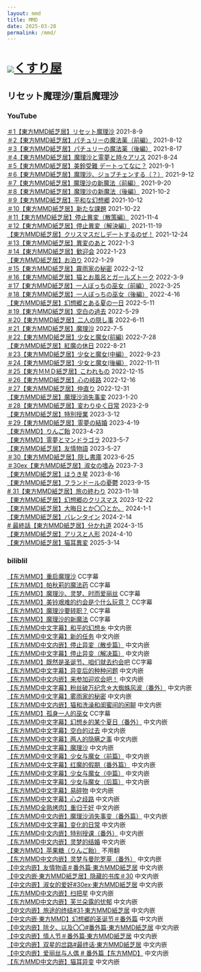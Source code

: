 ```yaml
---
layout: mmd
title: MMD
date: 2025-03-28
permalink: /mmd/
---
```

# ![](https://yt3.googleusercontent.com/TKVlWIivjxLlM-QcZfrhy0lO5c0h15GKKL-luqDXv0pLM8BulcNKFRSm3W-ArU7MPmVhHYQ=s160-c-k-c0x00ffffff-no-rj)[くすり屋](https://www.youtube.com/@kusuriya_)
## リセット魔理沙/重启魔理沙
### YouTube
[＃1【東方MMD紙芝居】リセット魔理沙](https://www.youtube.com/watch?v=mTQWhG1z09w) 2021-8-9<br>
[＃2【東方MMD紙芝居】パチュリーの魔法薬（前編）](https://www.youtube.com/watch?v=vKi3gawvw1Q&t=1s) 2021-8-12<br>
[＃3【東方MMD紙芝居】パチュリーの魔法薬（後編）](https://www.youtube.com/watch?v=0N2Th0TGwMc) 2021-8-17<br>
[＃4【東方MMD紙芝居】魔理沙と霊夢と時々アリス](https://www.youtube.com/watch?v=upaaTZpPLBQ) 2021-8-24<br>
[＃5【東方MMD紙芝居】美鈴受難 デートってなに？](https://www.youtube.com/watch?v=IXdLzjAVaLM) 2021-9-1<br>
[＃6【東方MMD紙芝居】魔理沙、ジョブチェンする（？）](https://www.youtube.com/watch?v=ih1apM2Zp6Q) 2021-9-12<br>
[＃7【東方MMD紙芝居】魔理沙の新魔法（前編）](https://www.youtube.com/watch?v=AdF444R9osI) 2021-9-20<br>
[＃8【東方MMD紙芝居】魔理沙の新魔法（後編）](https://www.youtube.com/watch?v=ABHuyLpwUnw) 2021-10-2<br>
[＃9【東方MMD紙芝居】平和な幻想郷](https://www.youtube.com/watch?v=yZxTMyiYwVQ) 2021-10-12<br>
[＃10【東方MMD紙芝居】新たな課題](https://www.youtube.com/watch?v=DXSPvgd1FIc) 2021-10-22<br>
[＃11【東方MMD紙芝居】停止異変（散策編）](https://www.youtube.com/watch?v=MUBLZ0cXscc) 2021-11-4<br>
[＃12【東方MMD紙芝居】停止異変（解決編）](https://www.youtube.com/watch?v=kIumaaBbyrY) 2021-11-19<br>
[【東方MMD紙芝居】クリスマスだしデートするのぜ！](https://www.youtube.com/@kusuriya_/videos) 2021-12-24<br>
[＃13【東方MMD紙芝居】異変のあと](https://www.youtube.com/watch?v=N4AyrdxlCh0) 2022-1-3<br>
[＃14【東方MMD紙芝居】歓迎会](https://www.youtube.com/watch?v=_iVSBDr7rtU) 2022-1-23<br>
[【東方MMD紙芝居】お泊り](https://www.youtube.com/watch?v=LRZNJyd-xcY&t=6s) 2022-1-29<br>
[＃15【東方MMD紙芝居】霧雨家の秘密](https://www.youtube.com/watch?v=6ZbjgNW_-30) 2022-2-12<br>
[＃16【東方MMD紙芝居】猫とお風呂とガールズトーク](https://www.youtube.com/watch?v=39aPfpTwhAw) 2022-3-9<br>
[＃17【東方MMD紙芝居】一人ぼっちの巫女（前編）](https://www.youtube.com/watch?v=OUkjGnFkMpA) 2022-3-25<br>
[＃18【東方MMD紙芝居】一人ぼっちの巫女（後編）](https://www.youtube.com/watch?v=KSeGrH5urhM) 2022-4-16<br>
[【東方MMD紙芝居】幻想郷とある夏の一日](https://www.youtube.com/watch?v=XogtFEo5zV8) 2022-5-11<br>
[＃19【東方MMD紙芝居】空白の過去](https://www.youtube.com/watch?v=80M-oh2-6r4) 2022-5-29<br>
[＃20【東方MMD紙芝居】二人の隠し事](https://www.youtube.com/watch?v=lYnK40aw6xA) 2022-6-11<br>
[＃21【東方MMD紙芝居】魔理沙](https://www.youtube.com/watch?v=ZkmK9C-9Gtc) 2022-7-5<br>
[＃22【東方MMD紙芝居】少女と魔女(前編)](https://www.youtube.com/watch?v=4PXv7H4wlnE) 2022-7-28<br>
[【東方MMD紙芝居】紅魔の休日](https://www.youtube.com/watch?v=tdbo_0FBUjk) 2022-8-21<br>
[＃23【東方MMD紙芝居】少女と魔女(中編）](https://www.youtube.com/watch?v=zK2lJJa_ZKY) 2022-9-23<br>
[＃24【東方MMD紙芝居】少女と魔女(後編）](https://www.youtube.com/watch?v=HhmyNICaa7M) 2022-11-11<br>
[＃25【東方ＭＭＤ紙芝居】こわれもの](https://www.youtube.com/watch?v=hTKfnH9JHUM) 2022-12-15<br>
[＃26【東方MMD紙芝居】心の岐路](https://www.youtube.com/watch?v=y0WMkvIeVOY) 2022-12-16<br>
[＃27【東方MMD紙芝居】仲直り](https://www.youtube.com/watch?v=aykdfzin7Dc) 2022-12-31<br>
[【東方MMD紙芝居】魔理沙消失事変](https://www.youtube.com/watch?v=Q_2DMaH0vIA) 2023-1-20<br>
[＃28【東方MMD紙芝居】変わりゆく日常](https://www.youtube.com/watch?v=A8MgEcOdhpo) 2023-2-9<br>
[【東方MMD紙芝居】特別授業](https://www.youtube.com/watch?v=oPlbmXdTD9U) 2023-3-12<br>
[＃29【東方MMD紙芝居】霊夢の結婚](https://www.youtube.com/watch?v=d3XZ3QMGG4o) 2023-4-19<br>
[【東方MMD】りんご飴](https://www.youtube.com/watch?v=7xdeQBosqSo) 2023-4-23<br>
[【東方MMD】霊夢とマンドラゴラ](https://www.youtube.com/watch?v=W8YquVaaYj4) 2023-5-7<br>
[【東方MMD紙芝居】友情物語](https://www.youtube.com/watch?v=mIIqte2GuN0) 2023-5-27<br>
[＃30【東方MMD紙芝居】隠し書庫](https://www.youtube.com/watch?v=59ezAseCt7E&t=2s) 2023-6-25<br>
[＃30ex【東方MMD紙芝居】淑女の嗜み](https://www.youtube.com/watch?v=UK1VQmmMidI) 2023-7-3<br>
[【東方MMD紙芝居】ほうき星](https://www.youtube.com/watch?v=wmx5RxW5weM) 2023-8-16<br>
[【東方MMD紙芝居】フランドールの憂鬱](https://www.youtube.com/watch?v=d_KW1386IDw) 2023-9-15<br>
[# 31【東方MMD紙芝居】旅の終わり](https://www.youtube.com/watch?v=uArrPJdHjUE) 2023-11-18<br>
[【東方MMD紙芝居】幻想郷のクリスマス](https://www.youtube.com/watch?v=ZspFJ-Wao7A) 2023-12-22<br>
[【東方MMD紙芝居】大晦日とか〇〇とか。](https://www.youtube.com/watch?v=EDZjB4008A0) 2024-1-1<br>
[【東方MMD紙芝居】バレンタイン](https://www.youtube.com/watch?v=9cuKfw4lQg8) 2024-2-14<br>
[# 最終話【東方MMD紙芝居】分かれ道](https://www.youtube.com/watch?v=u2Bi4K3PRC4) 2024-3-15<br>
[【東方MMD紙芝居】アリスと人形](https://www.youtube.com/watch?v=9Rnn4u1I8I8) 2024-4-10<br>
[【東方MMD紙芝居】猫耳異変](https://www.youtube.com/watch?v=20xEprO1HIY&t=2s) 2025-3-14<br>
### biliblil
[【东方MMD】重启魔理沙](https://www.bilibili.com/video/BV1aq4y1Q7X2) CC字幕<br>
[【东方MMD】帕秋莉的魔法药](https://www.bilibili.com/video/BV1tU4y1E7H4) CC字幕<br>
[【东方MMD】魔理沙、灵梦、时而爱丽丝](https://www.bilibili.com/video/BV1fy4y137bN) CC字幕<br>
[【东方MMD】美铃艰难的约会是个什么玩意？](https://www.bilibili.com/video/BV1Mb4y1U7Cm) CC字幕<br>
[【东方MMD】魔理沙要转职？](https://www.bilibili.com/video/BV1rq4y1N7V4) CC字幕<br>
[【东方MMD】魔理沙的新魔法](https://www.bilibili.com/video/BV1QU4y1A7mN) CC字幕<br>
[【东方MMD中文字幕】和平的幻想乡](https://www.bilibili.com/video/BV1Yv4y1A7mS) 中文内嵌<br>
[【东方MMD中文字幕】新的任务](https://www.bilibili.com/video/BV1mY4y167KZ) 中文内嵌<br>
[【东方MMD中文内嵌】停止异変（散步篇）](https://www.bilibili.com/video/BV1kY4y137yU) 中文内嵌<br>
[【东方MMD中文字幕】停止异变（解决篇）](https://www.bilibili.com/video/BV1rS4y1i7Xr) 中文内嵌<br>
[【东方MMD】既然是圣诞节、咱们就去约会吧](https://www.bilibili.com/video/BV1Ku411S7LC) CC字幕<br>
[【东方MMD中文字幕】异变后的种种问题](https://www.bilibili.com/video/BV1Jt4y1W7h8) 中文内嵌<br>
[【东方MMD中文内嵌】来参加迎欢会吧！](https://www.bilibili.com/video/BV1M94y1U7re) 中文内嵌<br>
[【东方MMD中文字幕】粉丝破万纪念☆大蜘蛛风波（番外）](https://www.bilibili.com/video/BV1mU4y1i7Sz) 中文内嵌<br>
[【东方MMD中文字幕】雾雨家的秘密](https://www.bilibili.com/video/BV12a411f7JN) 中文内嵌<br>
[【东方MMD中文内嵌】猫和洗澡和闺蜜间的闲聊](https://www.bilibili.com/video/BV1YL4y1c7P7) 中文内嵌<br>
[【东方MMD】孤身一人的巫女](https://www.bilibili.com/video/BV1RF411g7Yu) CC字幕<br>
[【东方MMD中文字幕】幻想乡的某个夏日（番外）](https://www.bilibili.com/video/BV11B4y1k7EG) 中文内嵌<br>
[【东方MMD中文字幕】空白的过去](https://www.bilibili.com/video/BV1hB4y1e7iA) 中文内嵌<br>
[【东方MMD中文字幕】两人的隐瞒之事](https://www.bilibili.com/video/BV1u3411F7w7) 中文内嵌<br>
[【东方MMD中文字幕】魔理沙](https://www.bilibili.com/video/BV1yB4y167az) 中文内嵌<br>
[【东方MMD中文字幕】少女与魔女（前篇）](https://www.bilibili.com/video/BV1TG411b7xY) 中文内嵌<br>
[【东方MMD中文字幕】红魔的假期（番外篇）](https://www.bilibili.com/video/BV1M14y147jd) 中文内嵌<br>
[【东方MMD中文字幕】少女与魔女（中篇）](https://www.bilibili.com/video/BV1ae4y1r7Za) 中文内嵌<br>
[【东方MMD中文字幕】少女与魔女（后篇）](https://www.bilibili.com/video/BV1fG4y1t78E) 中文内嵌<br>
[【东方MMD中文字幕】易碎物](https://www.bilibili.com/video/BV1184y1x7mR) 中文内嵌<br>
[【东方MMD中文字幕】心之歧路](https://www.bilibili.com/video/BV1BV4y1A7zQ) 中文内嵌<br>
[【东方MMD全熟烤肉】重归于好](https://www.bilibili.com/video/BV1c3411Z7eG) 中文内嵌<br>
[【东方MMD中文内嵌】魔理沙消失事变（番外篇）](https://www.bilibili.com/video/BV1Xj411c76z) 中文内嵌<br>
[【东方MMD中文字幕】变化的日常](https://www.bilibili.com/video/BV1Ss4y1A7jp) 中文内嵌<br>
[【东方MMD中文内嵌】特别授课（番外）](https://www.bilibili.com/video/BV1zz4y1T71F) 中文内嵌<br>
[【东方MMD中文内嵌】灵梦的结婚](https://www.bilibili.com/video/BV1eu411V7XZ) 中文内嵌<br>
[【東方MMD】苹果糖（りんご飴）](https://www.bilibili.com/video/BV1go4y137Rx) 不用翻<br>
[【东方MMD中文内嵌】灵梦与曼陀罗草（番外）](https://www.bilibili.com/video/BV1yH4y1o7kf) 中文内嵌<br>
[【中文内嵌】友情物语＃番外篇·東方MMD紙芝居](https://www.bilibili.com/video/BV1QgBwYtEL4) 中文内嵌<br>
[【中文内嵌·東方MMD紙芝居】隐藏的书库＃30](https://www.bilibili.com/video/BV1N2BqYDEwF) 中文内嵌<br>
[【中文内嵌】淑女的爱好#30ex·東方MMD紙芝居](https://www.bilibili.com/video/BV1Sc6MY1E6f) 中文内嵌<br>
[【东方MMD中文内嵌】扫把星](https://www.bilibili.com/video/BV1NW421P77Z) 中文内嵌<br>
[【东方MMD中文内嵌】芙兰朵露的忧郁](https://www.bilibili.com/video/BV1DZ421T7V6) 中文内嵌<br>
[【中文内嵌】旅途的终结#31·東方MMD紙芝居](https://www.bilibili.com/video/BV1txiqY7EFf) 中文内嵌<br>
[【中文内嵌·東方MMD】幻想郷的圣诞节＃番外篇](https://www.bilibili.com/video/BV1mRkiYcEX3) 中文内嵌<br>
[【中文内嵌】除夕、以及〇〇#番外篇·東方MMD紙芝居](https://www.bilibili.com/video/BV1yEqxYjELy) 中文内嵌<br>
[【中文内嵌】情人节＃番外篇·東方MMD紙芝居](https://www.bilibili.com/video/BV1MXqNYYEXn) 中文内嵌<br>
[【中文内嵌】双星的岔路#最终话·東方MMD紙芝居](https://www.bilibili.com/video/BV1P8qnYeEVn) 中文内嵌<br>
[【中文内嵌】爱丽丝与人偶 # 番外篇【东方MMD】](https://www.bilibili.com/video/BV1taRsY8EYr) 中文内嵌<br>
[【东方MMD中文内嵌】猫耳异变](https://www.bilibili.com/video/BV1naQXYWEDh) 中文内嵌<br>
